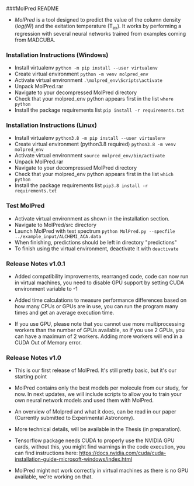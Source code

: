 ###MolPred README

- _MolPred_ is a tool designed to predict the value of the column density (_log(N)_) and the exitation temperature 
(T<sub>ex</sub>). It works by performing a regression with several neural networks trained from examples coming from MADCUBA. 

### Installation Instructions (Windows)

- Install virtualenv
    `python -m pip install --user virtualenv`
- Create virtual environment
    `python -m venv molpred_env`
- Activate virtual environment
    `.\molpred_env\Scripts\activate`
- Unpack MolPred.rar
- Navigate to your decompressed MolPred directory    
- Check that your molpred_env python appears first in the list
    `where python`
- Install the package requirements list
    `pip install -r requirements.txt`

### Installation Instructions (Linux)

- Install virtualenv
    `python3.8 -m pip install --user virtualenv`
- Create virtual environment (python3.8 required)
    `python3.8 -m venv molpred_env`
- Activate virtual environment
    `source molpred_env/bin/activate`
- Unpack MolPred.rar
- Navigate to your decompressed MolPred directory    
- Check that your molpred_env python appears first in the list
    `which python`
- Install the package requirements list
    `pip3.8 install -r requirements.txt`
    
        
### Test MolPred
- Activate virtual environment as shown in the installation section.
- Navigate to MolPred/src directory
- Launch MolPred with test spectrum
    `python MolPred.py --specfile ../example_input/ALCHEMI_ACA.data`
- When finishing, predictions should be left in directory "predictions"
- To finish using the virtual environment, deactivate it with
    `deactivate`

### Release Notes v1.0.1

- Added compatibility improvements, rearranged code, code can now run in virtual machines, 
you need to disable GPU support by setting CUDA environment variable to -1

- Added time calculations to measure performance differences based on how many CPUs or GPUs are in use,
you can run the program many times and get an average execution time.

- If you use GPU, please note that you cannot use more multiprocessing workers than the 
number of GPUs available, so if you use 2 GPUs, you can have a maximum of 2 workers.
Adding more workers will end in a  CUDA Out of Memory error.

### Release Notes v1.0
- This is our first release of MolPred. It's still pretty basic, but it's our starting point
- MolPred contains only the best models per molecule from our study, for now. 
In next updates, we will include scripts to allow you to train your own neural network models and used them
with MolPred.
- An overview of Molpred and what it does, can be read in our paper (Currently submitted to Experimental Astronomy).
- More technical details, will be available in the Thesis (in preparation).

- Tensorflow package needs CUDA to properly use the NVIDIA GPU cards, without this, you might find warnings in the code
execution, you can find instructions here: 
https://docs.nvidia.com/cuda/cuda-installation-guide-microsoft-windows/index.html
- MolPred might not work correctly in virtual machines as there is no GPU available, we're working on that.
   
     